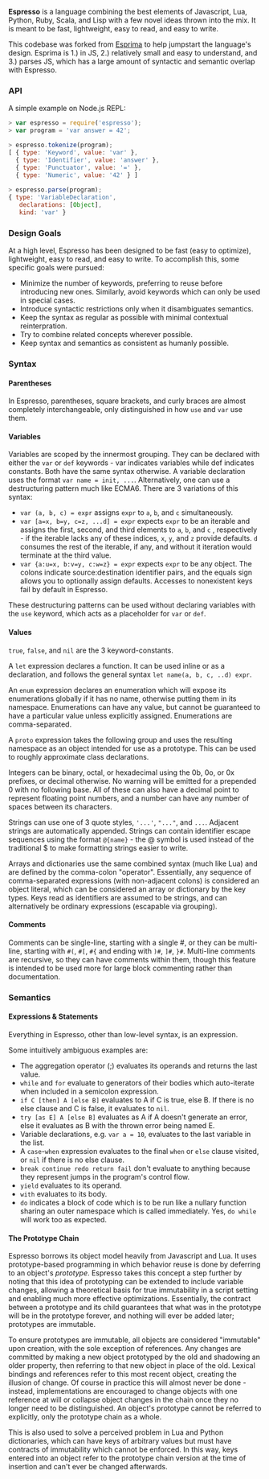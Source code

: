 **Espresso** is a language combining the best elements of Javascript, Lua, Python, Ruby, Scala, and Lisp with a few novel ideas thrown into the mix. It is meant to be fast, lightweight, easy to read, and easy to write.

This codebase was forked from [Esprima](https://github.com/jquery/esprima) to help jumpstart the language's design. Esprima is 1.) in JS, 2.) relatively small and easy to understand, and 3.) parses JS, which has a large amount of syntactic and semantic overlap with Espresso.

### API

A simple example on Node.js REPL:

```javascript
> var espresso = require('espresso');
> var program = 'var answer = 42';

> espresso.tokenize(program);
[ { type: 'Keyword', value: 'var' },
  { type: 'Identifier', value: 'answer' },
  { type: 'Punctuator', value: '=' },
  { type: 'Numeric', value: '42' } ]
  
> espresso.parse(program);
{ type: 'VariableDeclaration',
   declarations: [Object],
   kind: 'var' }
```

### Design Goals
At a high level, Espresso has been designed to be fast (easy to optimize), lightweight, easy to read, and easy to write. To accomplish this, some specific goals were pursued:

* Minimize the number of keywords, preferring to reuse before introducing new ones. Similarly, avoid keywords which can only be used in special cases.
* Introduce syntactic restrictions only when it disambiguates semantics.
* Keep the syntax as regular as possible with minimal contextual reinterpration.
* Try to combine related concepts wherever possible.
* Keep syntax and semantics as consistent as humanly possible.

### Syntax

#### Parentheses
In Espresso, parentheses, square brackets, and curly braces are almost completely interchangeable, only distinguished in how `use` and `var` use them.

#### Variables
Variables are scoped by the innermost grouping. They can be declared with either the `var` or `def` keywords - var indicates variables while def indicates constants. Both have the same syntax otherwise. A variable declaration uses the format `var name = init, ...`. Alternatively, one can use a destructuring pattern much like ECMA6. There are 3 variations of this syntax:
* `var (a, b, c) = expr` assigns `expr` to `a`, `b`, and `c` simultaneously.
* `var [a=x, b=y, c=z, ...d] = expr` expects `expr` to be an iterable and assigns the first, second, and third elements to `a`, `b`, and `c` , respectively - if the iterable lacks any of these indices, `x`, `y`, and `z` provide defaults. `d` consumes the rest of the iterable, if any, and without it iteration would terminate at the third value.
* `var {a:u=x, b:v=y, c:w=z} = expr` expects `expr` to be any object. The colons indicate source:destination identifier pairs, and the equals sign allows you to optionally assign defaults. Accesses to nonexistent keys fail by default in Espresso.

These destructuring patterns can be used without declaring variables with the `use` keyword, which acts as a placeholder for `var` or `def`.

#### Values
`true`, `false`, and `nil` are the 3 keyword-constants.

A `let` expression declares a function. It can be used inline or as a declaration, and follows the general syntax `let name(a, b, c, ..d) expr`.

An `enum` expression declares an enumeration which will expose its enumerations globally if it has no name, otherwise putting them in its namespace. Enumerations can have any value, but cannot be guaranteed to have a particular value unless explicitly assigned. Enumerations are comma-separated.

A `proto` expression takes the following group and uses the resulting namespace as an object intended for use as a prototype. This can be used to roughly approximate class declarations.

Integers can be binary, octal, or hexadecimal using the 0b, 0o, or 0x  prefixes, or decimal otherwise. No warning will be emitted for a prepended 0 with no following base. All of these can also have a decimal point to represent floating point numbers, and a number can have any number of spaces between its characters.

Strings can use one of 3 quote styles, `'...'`, `"..."`, and ``...``. Adjacent strings are automatically appended. Strings can contain identifier escape sequences using the format `@{name}` - the @ symbol is used instead of the traditional $ to make formatting strings easier to write.

Arrays and dictionaries use the same combined syntax (much like Lua) and are defined by the comma-colon "operator". Essentially, any sequence of comma-separated expressions (with non-adjacent colons) is considered an object literal, which can be considered an array or dictionary by the key types. Keys read as identifiers are assumed to be strings, and can alternatively be ordinary expressions (escapable via grouping).

#### Comments
Comments can be single-line, starting with a single #, or they can be multi-line, starting with `#(`, `#[`, `#{` and ending with `)#`, `]#`, `}#`. Multi-line comments are recursive, so they can have comments within them, though this feature is intended to be used more for large block commenting rather than documentation.

### Semantics

#### Expressions & Statements
Everything in Espresso, other than low-level syntax, is an expression.

Some intuitively ambiguous examples are:
* The aggregation operator (;) evaluates its operands and returns the last value.
* `while` and `for` evaluate to generators of their bodies which auto-iterate when included in a semicolon expression.
* `if C [then] A [else B]` evaluates to A if C is true, else B. If there is no else clause and C is false, it evaluates to `nil`.
* `try [as E] A [else B]` evaluates as A if A doesn't generate an error, else it evaluates as B with the thrown error being named E.
* Variable declarations, e.g. `var a = 10`, evaluates to the last variable in the list.
* A `case`-`when` expression evaluates to the final `when` or `else` clause visited, or `nil` if there is no else clause.
* `break continue redo return fail` don't evaluate to anything because they represent jumps in the program's control flow.
* `yield` evaluates to its operand.
* `with` evaluates to its body.
* `do` indicates a block of code which is to be run like a nullary function sharing an outer namespace which is called immediately. Yes, `do while` will work too as expected.

#### The Prototype Chain
Espresso borrows its object model heavily from Javascript and Lua. It uses prototype-based programming in which behavior reuse is done by deferring to an object's _prototype_. Espresso takes this concept a step further by noting that this idea of prototyping can be extended to include variable changes, allowing a theoretical basis for true immutability in a script setting and enabling much more effective optimizations. Essentially, the contract between a prototype and its child guarantees that what was in the prototype will be in the prototype forever, and nothing will ever be added later; prototypes are immutable. 

To ensure prototypes are immutable, all objects are considered "immutable" upon creation, with the sole exception of references. Any changes are committed by making a new object prototyped by the old and shadowing an older property, then referring to that new object in place of the old. Lexical bindings and references refer to this most recent object, creating the illusion of change. Of course in practice this will almost never be done - instead, implementations are encouraged to change objects with one reference at will or collapse object changes in the chain once they no longer need to be distinguished. An object's prototype cannot be referred to explicitly, only the prototype chain as a whole.

This is also used to solve a perceived problem in Lua and Python dictionaries, which can have keys of arbitrary values but must have contracts of immutability which cannot be enforced. In this way, keys entered into an object refer to the prototype chain version at the time of insertion and can't ever be changed afterwards.
